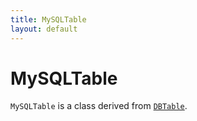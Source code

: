 ```yaml
---
title: MySQLTable
layout: default
---
```


# MySQLTable

<code>MySQLTable</code> is a class derived from <code><a href="DBTable">DBTable</a></code>.

